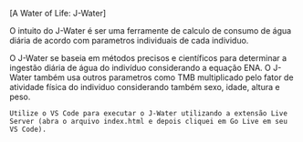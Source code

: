 [A Water of Life: J-Water]

O intuito do J-Water é ser uma ferramente de calculo de consumo de água diária de acordo com parametros individuais de cada individuo.

O J-Water se baseia em métodos precisos e científicos para determinar a ingestão diária de água do indivíduo considerando a equação ENA. O J-Water também usa outros parametros como TMB multiplicado pelo fator de atividade física do individuo considerando também sexo, idade, altura e peso.

`Utilize o VS Code para executar o J-Water utilizando a extensão Live Server (abra o arquivo index.html e depois cliquei em Go Live em seu VS Code).`